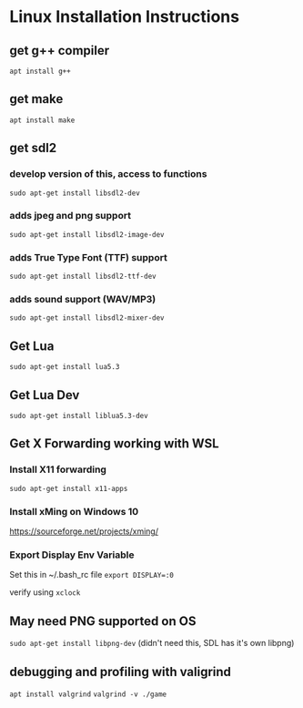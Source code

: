 # Linux Installation Instructions

## get g++ compiler
`apt install g++`

## get make
`apt install make`

## get sdl2
### develop version of this, access to functions
`sudo apt-get install libsdl2-dev`

### adds jpeg and png support
`sudo apt-get install libsdl2-image-dev`

### adds True Type Font (TTF) support
`sudo apt-get install libsdl2-ttf-dev`

### adds sound support (WAV/MP3)
`sudo apt-get install libsdl2-mixer-dev`

## Get Lua
`sudo apt-get install lua5.3`

## Get Lua Dev
`sudo apt-get install liblua5.3-dev`

## Get X Forwarding working with WSL
### Install X11 forwarding
`sudo apt-get install x11-apps`

### Install xMing on Windows 10
https://sourceforge.net/projects/xming/

### Export Display Env Variable
Set this in ~/.bash_rc file
`export DISPLAY=:0`

verify using 
`xclock`

## May need PNG supported on OS
`sudo apt-get install libpng-dev`
(didn't need this, SDL has it's own libpng)

## debugging and profiling with valigrind
`apt install valgrind`
`valgrind -v ./game` 